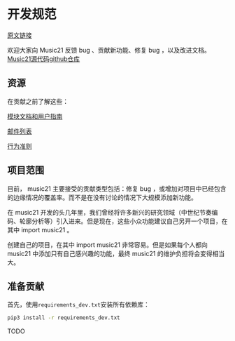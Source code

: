 # 开发规范
[原文链接](https://www.music21.org/music21docs/developerReference/developerGuidelines.html)

欢迎大家向 Music21 反馈 bug 、贡献新功能、修复 bug ，以及改进文档。[Music21源代码github仓库](https://github.com/cuthbertLab/music21)

## 资源
在贡献之前了解这些：

[模块文档和用户指南](../README.md)

[邮件列表](https://groups.google.com/forum/#!forum/music21list)

[行为准则](https://github.com/cuthbertLab/music21/blob/master/README.md#community-code-of-conduct)

## 项目范围
目前， music21 主要接受的贡献类型包括：修复 bug ，或增加对项目中已经包含的边缘情况的覆盖率。而不是在没有讨论的情况下大规模添加新功能。

在 music21 开发的头几年里，我们曾经将许多新兴的研究领域（中世纪节奏编码、轮廓分析等）引入进来。但是现在，这些小众功能建议自己另开一个项目，在其中 import music21 。

创建自己的项目，在其中 import music21 非常容易。但是如果每个人都向 music21 中添加只有自己感兴趣的功能，最终 music21 的维护负担将会变得相当大。

## 准备贡献
首先，使用`requirements_dev.txt`安装所有依赖库：

```bash
pip3 install -r requirements_dev.txt
```

TODO